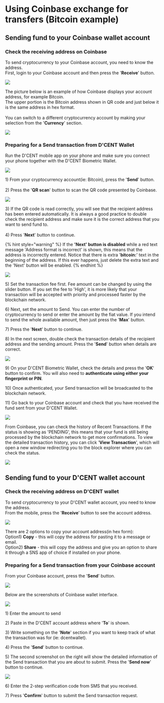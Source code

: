 # Using Coinbase exchange for transfers (Bitcoin example)

## Sending fund to your Coinbase wallet account

### Check the receiving address on Coinbase

To send cryptocurrency to your Coinbase account, you need to know the address. \
First, login to your Coinbase account and then press the '**Receive**' button.

![](../.gitbook/assets/coinbase1.png)



The picture below is an example of how Coinbase displays your account address, for example Bitcoin.\
The upper portion is the Bitcoin address shown in QR code and just below it is the same address in hex format.\
\
You can switch to a different cryptocurrency account by making your selection from the '**Currency**' section.

![](../.gitbook/assets/coinbase2.png)

### Preparing for a Send transaction from D'CENT Wallet

Run the D'CENT mobile app on your phone and make sure you connect your phone together with the D'CENT Biometric Wallet.&#x20;

![](../.gitbook/assets/coinbase3.png)

1\) From your cryptocurrency account(ie: Bitcoin), press the '**Send**' button.\
\
2\) Press the '**QR scan**' button to scan the QR code presented by Coinbase.

![](../.gitbook/assets/coinbase4.png)

3\) If the QR code is read correctly, you will see that the recipient address has been entered automatically. It is always a good practice to double check the recipient address and make sure it is the correct address that you want to send fund to.\
\
4\) Press '**Next**' button to continue.

{% hint style="warning" %}
If the **'Next' button is disabled** while a red text message 'Address format is incorrect' is shown, this means that the address is incorrectly entered. Notice that there is extra '**bitcoin:**' text in the beginning of the address. If this ever happens, just delete the extra text and the 'Next' button will be enabled.
{% endhint %}

![](../.gitbook/assets/coinbase5.png)

5\) Set the transaction fee first. Fee amount can be changed by using the slider button. If you set the fee to 'High', it is more likely that your transaction will be accepted with priority and processed faster by the blockchain network.

6\) Next, set the amount to Send. You can enter the number of cryptocurrency to send or enter the amount by the fiat value. If you intend to send the whole available amount, then just press the '**Max**' button.

7\) Press the '**Next**' button to continue.

8\) In the next screen, double check the transaction details of the recipient address and the sending amount. Press the '**Send**' button when details are correct.

![](../.gitbook/assets/coinbase6.png)

&#x20;9\) On your D'CENT Biometric Wallet, check the details and press the '**OK**' button to confirm. You will also need to **authenticate using either your fingerprint or PIN**.

10\) Once authenticated, your Send transaction will be broadcasted to the blockchain network.

11\) Go back to your Coinbase account and check that you have received the fund sent from your D'CENT Wallet.&#x20;

![](../.gitbook/assets/coinbase7.png)

From Coinbase, you can check the history of Recent Transactions. If the status is showing as 'PENDING', this means that your fund is still being processed by the blockchain network to get more confirmations. To view the detailed transaction history, you can click '**View Transaction**', which will open a new window redirecting you to the block explorer where you can check the status.

![](../.gitbook/assets/coinbase8.png)

## Sending fund to your D'CENT wallet account

### Check the receiving address on D'CENT wallet

To send cryptocurrency to your D'CENT wallet account, you need to know the address. \
From the mobile, press the '**Receive**' button to see the account address.

![](../.gitbook/assets/coinbase9.png)

There are 2 options to copy your account address(in hex form):\
Option1) **Copy** - this will copy the address for pasting it to a message or email.\
Option2) **Share** - this will copy the address and give you an option to share it through a SNS app of choice if installed on your phone.

### Preparing for a Send transaction from your Coinbase account

From your Coinbase account, press the '**Send**' button.

![](../.gitbook/assets/coinbase10.png)

Below are the screenshots of Coinbase wallet interface.

![](../.gitbook/assets/coinbase11.png)

1\) Enter the amount to send

2\) Paste in the D'CENT account address where '**To**' is shown.

3\) Write something on the '**Note**' section if you want to keep track of what the transaction was for (ie: dcentwallet).

4\) Press the '**Send**' button to continue.

5\) The second screenshot on the right will show the detailed information of the Send transaction that you are about to submit. Press the '**Send now**' button to continue.

![](../.gitbook/assets/coinbase12.png)

6\) Enter the 2-step verification code from SMS that you received.

7\) Press '**Confirm**' button to submit the Send transaction request.
